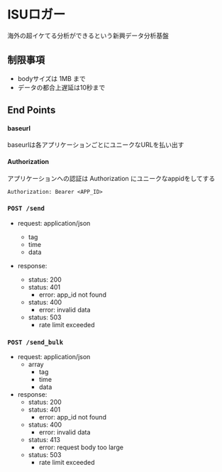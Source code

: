 # ISUロガー

海外の超イケてる分析ができるという新興データ分析基盤

## 制限事項

- bodyサイズは 1MB まで
- データの都合上遅延は10秒まで

## End Points

#### baseurl

baseurlは各アプリケーションごとにユニークなURLを払い出す

#### Authorization

アプリケーションへの認証は Authorization にユニークなappidをしてする
```
Authorization: Bearer <APP_ID>
```

### `POST /send`

- request: application/json
    - tag
    - time
    - data

- response:
    - status: 200
    - status: 401
        - error: app_id not found
    - status: 400
        - error: invalid data
    - status: 503
        - rate limit exceeded

### `POST /send_bulk`

- request: application/json
    - array
        - tag
        - time
        - data
- response:
    - status: 200
    - status: 401
        - error: app_id not found
    - status: 400
        - error: invalid data
    - status: 413
        - error: request body too large
    - status: 503
        - rate limit exceeded

